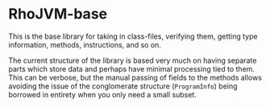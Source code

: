 # RhoJVM-base

This is the base library for taking in class-files, verifying them, getting type information, methods, instructions, and so on.  

The current structure of the library is based very much on having separate parts which store data and perhaps have minimal processing tied to them. This can be verbose, but the manual passing of fields to the methods allows avoiding the issue of the conglomerate structure (`ProgramInfo`) being borrowed in entirety when you only need a small subset.